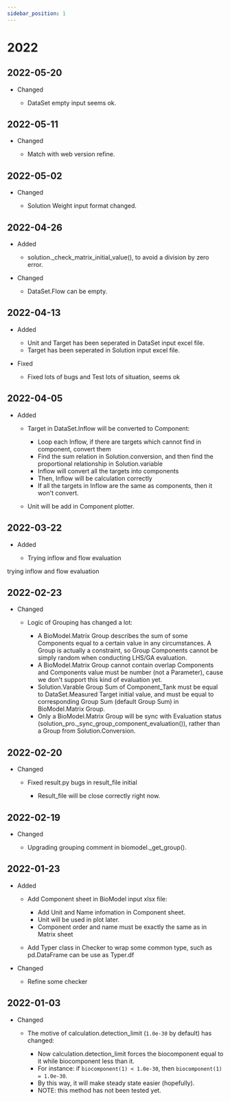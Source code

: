 ```yaml
---
sidebar_position: 1
---
```


# 2022




## 2022-05-20

- Changed

  - DataSet empty input seems ok.





## 2022-05-11

- Changed

  - Match with web version refine.



## 2022-05-02

- Changed

  - Solution Weight input format changed.



## 2022-04-26

- Added

  - solution._check_matrix_initial_value(), to avoid a division by zero error.

- Changed

  - DataSet.Flow can be empty.







## 2022-04-13

- Added

  - Unit and Target has been seperated in DataSet input excel file.
  - Target has been seperated in Solution input excel file.

- Fixed

  - Fixed lots of bugs and Test lots of situation, seems ok






## 2022-04-05

- Added

  - Target in DataSet.Inflow will be converted to Component:

    - Loop each Inflow, if there are targets which cannot find in component, convert them
    - Find the sum relation in Solution.conversion, and then find the proportional relationship in Solution.variable
    - Inflow will convert all the targets into components
    - Then, Inflow will be calculation correctly
    - If all the targets in Inflow are the same as components, then it won't convert.

  - Unit will be add in Component plotter.






## 2022-03-22

- Added

  - Trying inflow and flow evaluation




trying inflow and flow evaluation

## 2022-02-23

- Changed


  - Logic of Grouping has changed a lot:

    - A BioModel.Matrix Group describes the sum of some Components equal to a certain value in any circumstances. A Group is actually a constraint, so Group Components cannot be simply random when conducting LHS/GA evaluation.
    - A BioModel.Matrix Group cannot contain overlap Components and Components value must be number (not a Parameter), cause we don't support this kind of evaluation yet.
    - Solution.Varable Group Sum of Component_Tank must be equal to DataSet.Measured Target initial value, and must be equal to corresponding Group Sum (default Group Sum) in BioModel.Matrix Group.
    - Only a BioModel.Matrix Group will be sync with Evaluation status (solution_pro._sync_group_component_evaluation()), rather than a Group from Solution.Conversion.








## 2022-02-20

- Changed


  - Fixed result.py bugs in result_file initial

    - Result_file will be close correctly right now.



## 2022-02-19

- Changed

  - Upgrading grouping comment in biomodel._get_group().



## 2022-01-23

- Added

  - Add Component sheet in BioModel input xlsx file:

    - Add Unit and Name infomation in Component sheet.
    - Unit will be used in plot later.
    - Component order and name must be exactly the same as in Matrix sheet

  - Add Typer class in Checker to wrap some common type, such as pd.DataFrame can be use as Typer.df


- Changed

  - Refine some checker



## 2022-01-03

- Changed

  - The motive of calculation.detection_limit (``1.0e-30`` by default) has changed:

    - Now calculation.detection_limit forces the biocomponent equal to it while biocomponent less than it.
    - For instance: if ``biocomponent(1) < 1.0e-30``, then ``biocomponent(1) = 1.0e-30``.
    - By this way, it will make steady state easier (hopefully).
    - NOTE: this method has not been tested yet.
